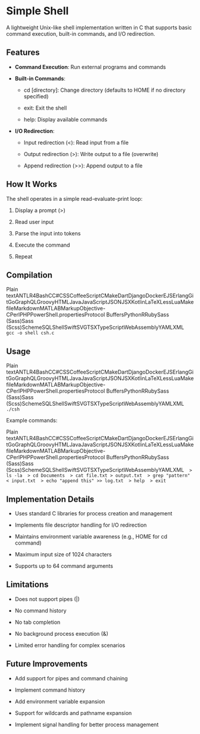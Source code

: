 Simple Shell
============

A lightweight Unix-like shell implementation written in C that supports basic command execution, built-in commands, and I/O redirection.

Features
--------

*   **Command Execution**: Run external programs and commands
    
*   **Built-in Commands**:
    
    *   cd \[directory\]: Change directory (defaults to HOME if no directory specified)
        
    *   exit: Exit the shell
        
    *   help: Display available commands
        
*   **I/O Redirection**:
    
    *   Input redirection (<): Read input from a file
        
    *   Output redirection (>): Write output to a file (overwrite)
        
    *   Append redirection (>>): Append output to a file
        

How It Works
------------

The shell operates in a simple read-evaluate-print loop:

1.  Display a prompt (>)
    
2.  Read user input
    
3.  Parse the input into tokens
    
4.  Execute the command
    
5.  Repeat
    

Compilation
-----------

Plain textANTLR4BashCC#CSSCoffeeScriptCMakeDartDjangoDockerEJSErlangGitGoGraphQLGroovyHTMLJavaJavaScriptJSONJSXKotlinLaTeXLessLuaMakefileMarkdownMATLABMarkupObjective-CPerlPHPPowerShell.propertiesProtocol BuffersPythonRRubySass (Sass)Sass (Scss)SchemeSQLShellSwiftSVGTSXTypeScriptWebAssemblyYAMLXML`   gcc -o shell csh.c   `

Usage
-----

Plain textANTLR4BashCC#CSSCoffeeScriptCMakeDartDjangoDockerEJSErlangGitGoGraphQLGroovyHTMLJavaJavaScriptJSONJSXKotlinLaTeXLessLuaMakefileMarkdownMATLABMarkupObjective-CPerlPHPPowerShell.propertiesProtocol BuffersPythonRRubySass (Sass)Sass (Scss)SchemeSQLShellSwiftSVGTSXTypeScriptWebAssemblyYAMLXML`   ./csh   `

Example commands:

Plain textANTLR4BashCC#CSSCoffeeScriptCMakeDartDjangoDockerEJSErlangGitGoGraphQLGroovyHTMLJavaJavaScriptJSONJSXKotlinLaTeXLessLuaMakefileMarkdownMATLABMarkupObjective-CPerlPHPPowerShell.propertiesProtocol BuffersPythonRRubySass (Sass)Sass (Scss)SchemeSQLShellSwiftSVGTSXTypeScriptWebAssemblyYAMLXML`   > ls -la  > cd Documents  > cat file.txt > output.txt  > grep "pattern" < input.txt  > echo "append this" >> log.txt  > help  > exit   `

Implementation Details
----------------------

*   Uses standard C libraries for process creation and management
    
*   Implements file descriptor handling for I/O redirection
    
*   Maintains environment variable awareness (e.g., HOME for cd command)
    
*   Maximum input size of 1024 characters
    
*   Supports up to 64 command arguments
    

Limitations
-----------

*   Does not support pipes (|)
    
*   No command history
    
*   No tab completion
    
*   No background process execution (&)
    
*   Limited error handling for complex scenarios
    

Future Improvements
-------------------

*   Add support for pipes and command chaining
    
*   Implement command history
    
*   Add environment variable expansion
    
*   Support for wildcards and pathname expansion
    
*   Implement signal handling for better process management
